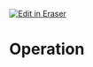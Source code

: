 <p><a target="_blank" href="https://app.eraser.io/workspace/7s7yBgJH9r5on6WQLqqM" id="edit-in-eraser-github-link"><img alt="Edit in Eraser" src="https://firebasestorage.googleapis.com/v0/b/second-petal-295822.appspot.com/o/images%2Fgithub%2FOpen%20in%20Eraser.svg?alt=media&amp;token=968381c8-a7e7-472a-8ed6-4a6626da5501"></a></p>

# Operation



<!--- Eraser file: https://app.eraser.io/workspace/7s7yBgJH9r5on6WQLqqM --->